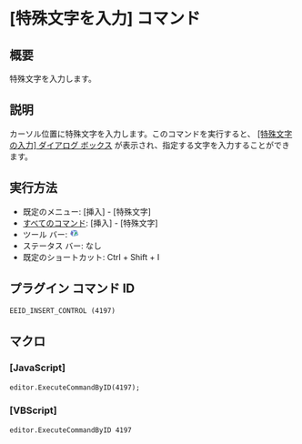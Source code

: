 # \[特殊文字を入力\] コマンド

## 概要

特殊文字を入力します。

## 説明

カーソル位置に特殊文字を入力します。このコマンドを実行すると、 [\[特殊文字の入力\] ダイアログ ボックス](../../dlg/insert_special/index) が表示され、指定する文字を入力することができます。

## 実行方法

- 既定のメニュー: \[挿入\] \- \[特殊文字\]
- [すべてのコマンド](../../glossary/allcommands): \[挿入\] \- \[特殊文字\]
- ツール バー: ![](../../images/insertcontrol.png)
- ステータス バー: なし
- 既定のショートカット: Ctrl + Shift + I

## プラグイン コマンド ID

```
EEID_INSERT_CONTROL (4197)
```

## マクロ

### \[JavaScript\]

```
editor.ExecuteCommandByID(4197);
```

### \[VBScript\]

```
editor.ExecuteCommandByID 4197
```
